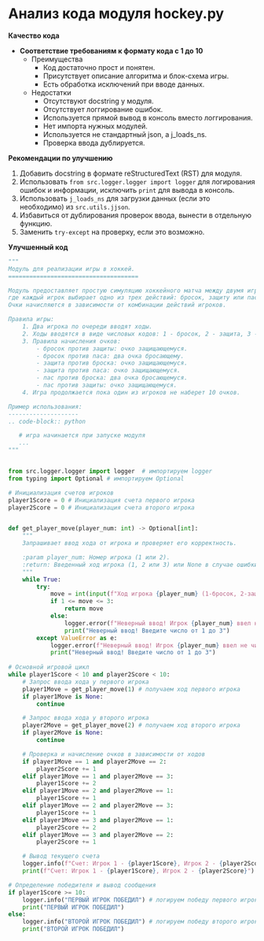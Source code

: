 # Анализ кода модуля hockey.py

**Качество кода**
    
-  **Соответствие требованиям к формату кода с 1 до 10**
    -  Преимущества
        - Код достаточно прост и понятен.
        - Присутствует описание алгоритма и блок-схема игры.
        - Есть обработка исключений при вводе данных.
    -  Недостатки
        - Отсутствуют docstring у модуля.
        - Отсутствует логгирование ошибок.
        - Используется прямой вывод в консоль вместо логгирования.
        - Нет импорта нужных модулей.
        - Используется не стандартный json, а j_loads_ns.
        - Проверка ввода дублируется.

**Рекомендации по улучшению**

1. Добавить docstring в формате reStructuredText (RST) для модуля.
2. Использовать `from src.logger.logger import logger` для логирования ошибок и информации, исключить `print` для вывода в консоль.
3. Использовать `j_loads_ns` для загрузки данных (если это необходимо) из `src.utils.jjson`.
4. Избавиться от дублирования проверок ввода, вынести в отдельную функцию.
5. Заменить `try-except` на проверку, если это возможно.

**Улучшенный код**
```python
"""
Модуль для реализации игры в хоккей.
=====================================

Модуль предоставляет простую симуляцию хоккейного матча между двумя игроками,
где каждый игрок выбирает одно из трех действий: бросок, защиту или пас.
Очки начисляются в зависимости от комбинации действий игроков.

Правила игры:
    1. Два игрока по очереди вводят ходы.
    2. Ходы вводятся в виде числовых кодов: 1 - бросок, 2 - защита, 3 - пас.
    3. Правила начисления очков:
        - бросок против защиты: очко защищающемуся.
        - бросок против паса: два очка бросающему.
        - защита против броска: очко защищающемуся.
        - защита против паса: очко защищающемуся.
        - пас против броска: два очка бросающемуся.
        - пас против защиты: очко защищающемуся.
    4. Игра продолжается пока один из игроков не наберет 10 очков.

Пример использования:
--------------------
.. code-block:: python

   # игра начинается при запуске модуля
   ...
"""


from src.logger.logger import logger  # импортируем logger
from typing import Optional # импортируем Optional

# Инициализация счетов игроков
player1Score = 0 # Инициализация счета первого игрока
player2Score = 0 # Инициализация счета второго игрока


def get_player_move(player_num: int) -> Optional[int]:
    """
    Запрашивает ввод хода от игрока и проверяет его корректность.

    :param player_num: Номер игрока (1 или 2).
    :return: Введенный ход игрока (1, 2 или 3) или None в случае ошибки.
    """
    while True:
        try:
            move = int(input(f"Ход игрока {player_num} (1-бросок, 2-защита, 3-пас): "))
            if 1 <= move <= 3:
                return move
            else:
                logger.error(f"Неверный ввод! Игрок {player_num} ввел неверное число.") # логируем ошибку
                print("Неверный ввод! Введите число от 1 до 3")
        except ValueError as e:
            logger.error(f"Неверный ввод! Игрок {player_num} ввел не число.", exc_info=True) # логируем ошибку
            print("Неверный ввод! Введите число от 1 до 3")
        
# Основной игровой цикл
while player1Score < 10 and player2Score < 10:
    # Запрос ввода хода у первого игрока
    player1Move = get_player_move(1) # получаем ход первого игрока
    if player1Move is None:
        continue

    # Запрос ввода хода у второго игрока
    player2Move = get_player_move(2) # получаем ход второго игрока
    if player2Move is None:
        continue

    # Проверка и начисление очков в зависимости от ходов
    if player1Move == 1 and player2Move == 2:
        player2Score += 1
    elif player1Move == 1 and player2Move == 3:
        player1Score += 2
    elif player1Move == 2 and player2Move == 1:
        player1Score += 1
    elif player1Move == 2 and player2Move == 3:
        player1Score += 1
    elif player1Move == 3 and player2Move == 1:
        player2Score += 2
    elif player1Move == 3 and player2Move == 2:
        player2Score += 1

    # Вывод текущего счета
    logger.info(f"Счет: Игрок 1 - {player1Score}, Игрок 2 - {player2Score}") # логируем текущий счет
    print(f"Счет: Игрок 1 - {player1Score}, Игрок 2 - {player2Score}") # выводим текущий счет

# Определение победителя и вывод сообщения
if player1Score >= 10:
    logger.info("ПЕРВЫЙ ИГРОК ПОБЕДИЛ") # логируем победу первого игрока
    print("ПЕРВЫЙ ИГРОК ПОБЕДИЛ")
else:
    logger.info("ВТОРОЙ ИГРОК ПОБЕДИЛ") # логируем победу второго игрока
    print("ВТОРОЙ ИГРОК ПОБЕДИЛ")